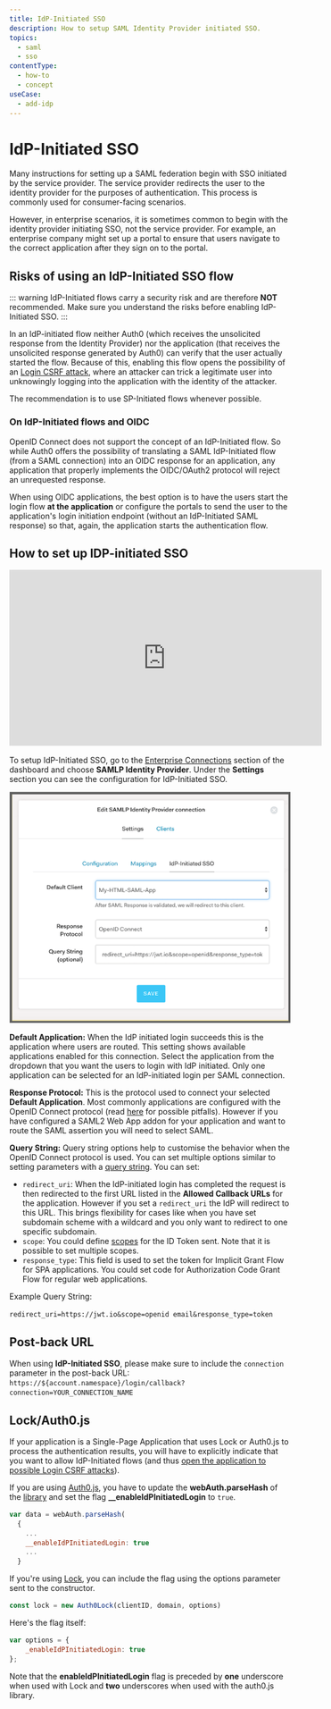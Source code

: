 ```yaml
---
title: IdP-Initiated SSO
description: How to setup SAML Identity Provider initiated SSO.
topics:
  - saml
  - sso
contentType:
  - how-to
  - concept
useCase:
  - add-idp
---
```


# IdP-Initiated SSO

Many instructions for setting up a SAML federation begin with SSO initiated by the service provider. The service provider redirects the user to the identity provider for the purposes of authentication. This process is commonly used for consumer-facing scenarios.

However, in enterprise scenarios, it is sometimes common to begin with the identity provider initiating SSO, not the service provider. For example, an enterprise company might set up a portal to ensure that users navigate to the correct application after they sign on to the portal.

## Risks of using an IdP-Initiated SSO flow

::: warning
IdP-Initiated flows carry a security risk and are therefore <strong>NOT</strong> recommended. Make sure you understand the risks before enabling IdP-Initiated SSO. 
:::

In an IdP-initiated flow neither Auth0 (which receives the unsolicited response from the Identity Provider) nor the application (that receives the unsolicited response generated by Auth0) can verify that the user actually started the flow. Because of this, enabling this flow opens the possibility of an [Login CSRF attack](https://support.detectify.com/customer/portal/articles/1969819-login-csrf), where an attacker can trick a legitimate user into unknowingly logging into the application with the identity of the attacker.  

The recommendation is to use SP-Initiated flows whenever possible.

### On IdP-Initiated flows and OIDC

OpenID Connect does not support the concept of an IdP-Initiated flow. So while Auth0 offers the possibility of translating a SAML IdP-Initiated flow (from a SAML connection) into an OIDC response for an application, any application that properly implements the OIDC/OAuth2 protocol will reject an unrequested response. 

When using OIDC applications, the best option is to have the users start the login flow **at the application** or configure the portals to send the user to the application's login initiation endpoint (without an IdP-Initiated SAML response) so that, again, the application starts the authentication flow.

## How to set up IDP-initiated SSO

<iframe width="560" height="315" src="https://www.youtube.com/embed/hZGYWeBvZQ8" frameborder="0" allow="accelerometer; autoplay; encrypted-media; gyroscope; picture-in-picture" allowfullscreen></iframe>

To setup IdP-Initiated SSO, go to the [Enterprise Connections](${manage_url}/#/connections/enterprise) section of the dashboard and choose **SAMLP Identity Provider**. Under the **Settings** section you can see the configuration for IdP-Initiated SSO.

![](/media/articles/protocols/saml/idp-init-sso.png)

**Default Application:** When the IdP initiated login succeeds this is the application where users are routed. This setting shows available applications enabled for this connection. Select the application from the dropdown that you want the users to login with IdP initiated. Only one application can be selected for an IdP-initiated login per SAML connection.

**Response Protocol:** This is the protocol used to connect your selected **Default Application**. Most commonly applications are configured with the OpenID Connect protocol (read [here](#on-idp-initiated-flows-and-OIDC) for possible pitfalls). However if you have configured a SAML2 Web App addon for your application and want to route the SAML assertion you will need to select SAML.

**Query String:** Query string options help to customise the behavior when the OpenID Connect protocol is used. You can set multiple options similar to setting parameters with a [query string](https://en.wikipedia.org/wiki/Query_string). You can set:

* `redirect_uri`: When the IdP-initiated login has completed the request is then redirected to the first URL listed in the **Allowed Callback URLs** for the application. However if you set a `redirect_uri` the IdP will redirect to this URL. This brings flexibility for cases like when you have set subdomain scheme with a wildcard and you only want to redirect to one specific subdomain.
* `scope`: You could define [scopes](/scopes) for the ID Token sent. Note that it is possible to set multiple scopes.
* `response_type`: This field is used to set the token for Implicit Grant Flow for SPA applications. You could set code for Authorization Code Grant Flow for regular web applications.

Example Query String:

`redirect_uri=https://jwt.io&scope=openid email&response_type=token`

## Post-back URL

When using **IdP-Initiated SSO**, please make sure to include the `connection` parameter in the post-back URL: `https://${account.namespace}/login/callback?connection=YOUR_CONNECTION_NAME`

## Lock/Auth0.js

If your application is a Single-Page Application that uses Lock or Auth0.js to process the authentication results, you will have to explicitly indicate that you want to allow IdP-Initiated flows (and thus [open the application to possible Login CSRF attacks](#risks-of-using-an-idp-Initiated-SSO-flow)).

If you are using [Auth0.js](/libraries/auth0js), you have to update the **webAuth.parseHash** of the [library](/libraries/auth0js/v9#extract-the-authresult-and-get-user-info) and set the flag **__enableIdPInitiatedLogin** to `true`.

```javascript
var data = webAuth.parseHash(
  {
    ...
    __enableIdPInitiatedLogin: true
    ...
  }
```

If you're using [Lock](/lock), you can include the flag using the options parameter sent to the constructor.

```javascript
const lock = new Auth0Lock(clientID, domain, options)
```

Here's the flag itself:

```javascript
var options = {
    _enableIdPInitiatedLogin: true
};
```

Note that the **enableIdPInitiatedLogin** flag is preceded by **one** underscore when used with Lock and **two** underscores when used with the auth0.js library.
